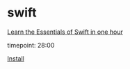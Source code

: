 # swift

[Learn the Essentials of Swift in one hour](https://www.youtube.com/watch?v=n5X_V81OYnQ)

timepoint: 28:00

[Install](https://www.swift.org/install/windows/)

